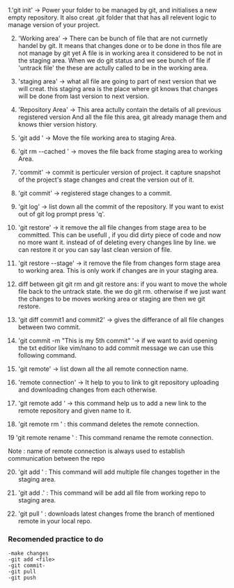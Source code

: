 1.'git init' -> Power your folder to be managed by git, and initialises a new empty 
 repository. It also creat .git folder that that has all relevent logic to manage
 version of your project.

2. 'Working area' -> There can be bunch of file that are not currnetly handel by git.
 It means that changes done or to be done in thos file are not manage by git yet
 A file is in  working area it considered to be not in the staging area. When we 
 do git status and we see bunch of file if 'untrack file' the these are actully
 called to be in the working area.

3. 'staging area' -> what all file are going to part of next version that we will creat.
 this staging area is the place where git knows that changes will be done from last version to 
 next version.
 
4. 'Repository Area' -> This area actully contain the details of all previous registered  version 
 And all the file this area, git already manage them and knows thier version history.  

5. 'git add <file name>' -> Move the file working area to staging Area.

6. 'git rm --cached <file>' -> moves the file back frome staging area to working Area. 

7. 'commit' ->  commit is perticuler version of project. it capture snapshot of the project's
 stage  changes and creat the version out of it. 

8. 'git commit' -> registered stage changes to a commit.

9. 'git log' -> list down all the commit of the repository. If you want to exist out of git log prompt 
press 'q'.

10. 'git restore' -> it remove the all file changes from stage area to be committed. This can
be usefull , if you did dirty piece of code and now no more want it. instead of of deleting every 
changes line by line. we can restore it or you can say last clean version of file.   

11. 'git restore --stage<file>' -> it remove the file from  changes form stage area to working area.
This is only work if changes are in your staging area.

12. diff between git git rm and git restore 
ans: if you want to move the whole file back to the untrack state. the we do git rm. otherwise if
we just want the changes to be moves working area or staging are then we git restore.

13. 'git diff commit1 and commit2' -> gives the differance of all file changes between two commit.

14. 'git commit -m "This is my 5th commit" '-> if we want to avid opening  the txt editior like vim/nano 
to add commit message we can use this following command. 

15. 'git remote' -> list down all the all remote connection name.

16. 'remote connection' -> It help to you to link to git repository uploading and downloading changes from
each otherwise.

17. 'git remote add <name of remote> <link of remote>' -> this command help us to add a new link to the
remote repository and given name to it.

18. 'git remote rm <name of remote>' :  this command deletes the remote connection.

19 'git remote rename <olname> <newname>' : This command rename the remote connection.

Note : name of remote connection is always used to establish communication between the repo

20. 'git add <file1><file2><file3>' : This command will add multiple file changes together in the staging area.

21. 'git add .' : This command will be add all file from working repo to staging area.

22. 'git pull <remote name> <branch name>' : downloads latest changes frome the branch of mentioned remote in your local repo.

### Recomended practice to do 

    -make changes
    -git add <file>
    -git commit-
    -git pull
    -git push